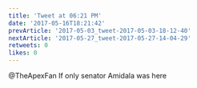 ```yaml
---
title: 'Tweet at 06:21 PM'
date: '2017-05-16T18:21:42'
prevArticle: '2017-05-03_tweet-2017-05-03-18-12-40'
nextArticle: '2017-05-27_tweet-2017-05-27-14-04-29'
retweets: 0
likes: 0
---
```

@TheApexFan If only senator Amidala was here